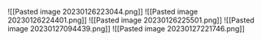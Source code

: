 ![[Pasted image 20230126223044.png]]
![[Pasted image 20230126224401.png]]
![[Pasted image 20230126225501.png]]
![[Pasted image 20230127094439.png]]
![[Pasted image 20230127221746.png]]
